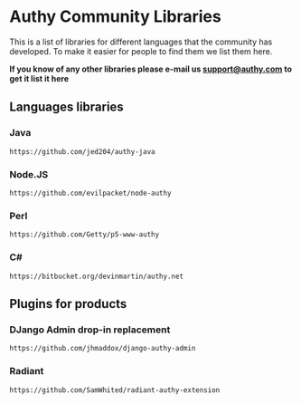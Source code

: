 # Authy Community Libraries

This is a list of libraries for different languages that the community
has developed. To make it easier for people to find them we list
them here. 

__If you know of any other libraries please e-mail us support@authy.com
to get it list it here__


## Languages libraries

### Java

    https://github.com/jed204/authy-java


### Node.JS

    https://github.com/evilpacket/node-authy

### Perl

    https://github.com/Getty/p5-www-authy

### C#  

    https://bitbucket.org/devinmartin/authy.net

## Plugins for products

### DJango Admin drop-in replacement

    https://github.com/jhmaddox/django-authy-admin

### Radiant
    
    https://github.com/SamWhited/radiant-authy-extension
